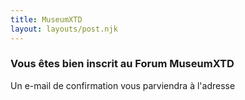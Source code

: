 ```yaml
---
title: MuseumXTD
layout: layouts/post.njk
---
```


### Vous êtes bien inscrit au Forum MuseumXTD
Un e-mail de confirmation vous parviendra à l'adresse <e-mail saisi>